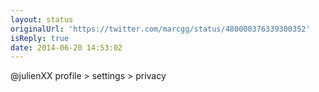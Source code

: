 ```yaml
---
layout: status
originalUrl: 'https://twitter.com/marcgg/status/480000376339300352'
isReply: true
date: 2014-06-20 14:53:02
---
```


@julienXX profile &gt; settings &gt; privacy
